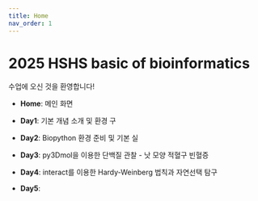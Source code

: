 ```yaml
---
title: Home
nav_order: 1
---
```


# 2025 HSHS basic of bioinformatics 
수업에 오신 것을 환영합니다!

- **Home**: 메인 화면

- **Day1**: 기본 개념 소개 및 환경 구 

- **Day2**: Biopython 환경 준비 및 기본 실

- **Day3**: py3Dmol을 이용한 단백질 관찰 - 낫 모양 적혈구 빈혈증

- **Day4**: interact를 이용한 Hardy-Weinberg 법칙과 자연선택 탐구

- **Day5**: 
